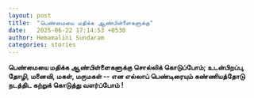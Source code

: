 ```yaml
---
layout: post
title:  "பெண்மையை மதிக்க ஆண்பிள்ளைகளுக்கு"
date:   2025-06-22 17:14:53 +0530
author: Hemamalini Sundaram
categories: stories
---
```


**பெண்மையை மதிக்க ஆண்பிள்ளைகளுக்கு சொல்லிக் கொடுப்போம்; உடன்பிறப்பு, தோழி, மனைவி,
மகள், மருமகள் -- என எல்லாப் பெண்டிரையும் கண்ணியத்தோடு நடத்திட கற்றுக் கொடுத்து
வளர்ப்போம் !**
